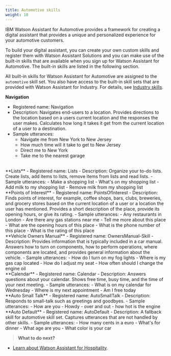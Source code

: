 ```yaml
---
title: Automotive skills
weight: 10
---
```

IBM Watson Assistant for Automotive provides a framework for creating a digital assistant that provides a unique and personalized experience for your automotive customers. 

To build your digital assistant, you can create your own custom skills and register them with Watson Assistant Solutions and you can make use of the built-in skills that are available when you sign up for Watson Assistant for Automotive.  The built-in skills are listed in the following section.

All built-in skills for Watson Assistant for Automotive are assigned to the `automotive` skill set.  You also have access to the built-in skill sets that are provided with Watson Assistant for Industry.  For details, see [Industry skills]({{site.baseurl}}/flavours/industry).

**Navigation**
- Registered name: Navigation
- Description: Navigates end-users to a location. Provides directions to the location based on a users current location and the responses the user makes. Calculates how long it takes it get from the current location of a user to a destination.
- Sample utterances:
    - Navigate me from New York to New Jersey
    - How much time will it take to get to New Jersey
    - Direct me to New York
    - Take me to the nearest garage

<br>
**Lists**
- Registered name: Lists
- Description: Organize your to-do lists.  Create lists, add items to lists, remove items from lists and read lists.
- Sample utterances: 
    - Make a shopping list
    - What's on my shopping list 
    - Add milk to my shopping list
    - Remove milk from my shopping list

<br>
**Points of Interest** 
- Registered name: PointsOfInterest
- Description: Finds points of interest, for example, coffee shops, bars, clubs, breweries, and grocery stores based on the current location of a user or a location the user has mentioned.  Provides a short description of the place, provide its opening hours, or give its rating.
- Sample utterances: 
    - Any restaurants in London
    - Are there any gas stations near me
    - Tell me more about this place
    - What are the opening hours of this place
    - What is the phone number of this place
    - What is the rating of this place

<br>
**Vehicle Owners Manual**
- Registered name: OwnersManual-Skill
- Description: Provides information that is typically included in a car manual.  Answers how to turn on components, how to perform operations, where components are located, and provides general information about the vehicle.
- Sample utterances: 
    - How do I turn on my fog lights
    - Where is my gas cap located
    - How do I adjust my seat
    - How often should I change the engine oil

<br>
**Calendar**
- Registered name: Calendar
- Description: Answers questions about your calendar. Shows free time, busy time, and the time of your next meeting.
- Sample utterances: 
    - What is on my calendar for Wednesday
    - Where is my next appointment
    - Am I free today

<br>
**Auto Small Talk**
- Registered name: AutoSmallTalk
- Description: Responds to small-talk such as greetings and goodbyes.
- Sample utterances: 
    - How are you
    - Howdy
    - over and out
    - how hot is the engine

<br>
**Auto Default**
- Registered name: AutoDefault
- Description: A fallback skill for automotive skill set.  Captures utterances that are not handled by other skills.
- Sample utterances: 
    - How many cents in a euro
    - What's for dinner
    - What age are you
    - What color is your car


> **What to do next?**<br/>
* [Learn about Watson Assistant for Hospitality]({{site.baseurl}}/flavours/hospitality).
